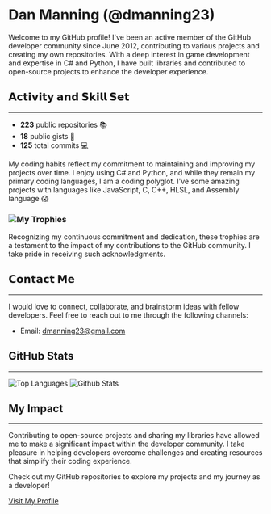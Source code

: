 # Dan Manning (@dmanning23)

Welcome to my GitHub profile! I've been an active member of the GitHub developer community since June 2012, contributing to various projects and creating my own repositories. With a deep interest in game development and expertise in C# and Python, I have built libraries and contributed to open-source projects to enhance the developer experience.

## 𝗔𝗰𝘁𝗶𝘃𝗶𝘁𝘆 𝗮𝗻𝗱 𝗦𝗸𝗶𝗹𝗹 𝗦𝗲𝘁
---------
- **223** public repositories 📚
- **18** public gists 📝
- **125** total commits 💻

My coding habits reflect my commitment to maintaining and improving my projects over time. I enjoy using C# and Python, and while they remain my primary coding languages, I am a coding polyglot. I've some amazing projects with languages like JavaScript, C, C++, HLSL, and Assembly language 😱

### ![My Trophies](https://github-profile-trophy.vercel.app/?username=dmanning23)
Recognizing my continuous commitment and dedication, these trophies are a testament to the impact of my contributions to the GitHub community. I take pride in receiving such acknowledgments.

## 𝗖𝗼𝗻𝘁𝗮𝗰𝘁 𝗠𝗲
---------
I would love to connect, collaborate, and brainstorm ideas with fellow developers. Feel free to reach out to me through the following channels:

- Email: dmanning23@gmail.com

## GitHub Stats
---------
![Top Languages](https://github-readme-stats.vercel.app/api/top-langs/?username=dmanning23&layout=compact)
![Github Stats](https://github-readme-stats.vercel.app/api?username=dmanning23&show_icons=true)

## My Impact
--------
Contributing to open-source projects and sharing my libraries have allowed me to make a significant impact within the developer community. I take pleasure in helping developers overcome challenges and creating resources that simplify their coding experience.

Check out my GitHub repositories to explore my projects and my journey as a developer!

[Visit My Profile](https://github.com/dmanning23)

